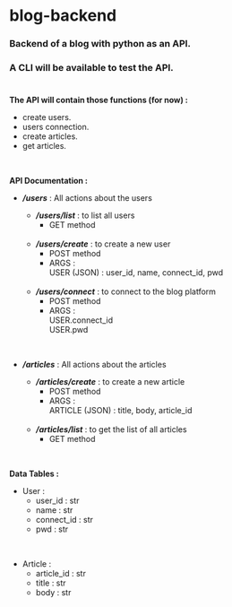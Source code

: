 # blog-backend

### Backend of a blog with python as an API.  
### A CLI will be available to test the API.   
#
**The API will contain those functions (for now) :**   
- create users.
- users connection.
- create articles.
- get articles.

<br>

**API Documentation :**

- **_/users_**  : All actions about the users  
  
    - **_/users/list_** : to list all users  
        - GET method  
    <br>

    - **_/users/create_** : to create a new user  
        - POST method  
        - ARGS :  
            USER (JSON) : user_id, name, connect_id, pwd  
    <br>

    - **_/users/connect_** : to connect to the blog platform  
        - POST method   
        - ARGS :  
            USER.connect_id  
            USER.pwd  
<br>

- **_/articles_** : All actions about the articles  
  
    - **_/articles/create_** : to create a new article  
        - POST method  
        - ARGS :  
            ARTICLE (JSON) : title, body, article_id  
    <br>

    - **_/articles/list_** : to get the list of all articles  
        - GET method

<br>

**Data Tables :**

- User :  
    - user_id : str  
    - name : str  
    - connect_id : str  
    - pwd : str  
<br>

- Article :  
    - article_id : str  
    - title : str  
    - body : str  